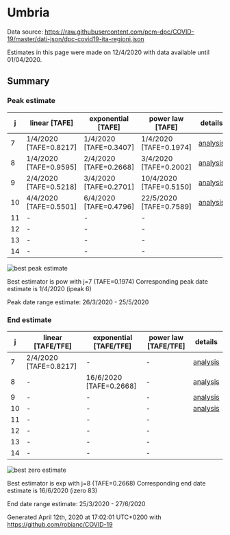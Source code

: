 # Umbria


Data source: https://raw.githubusercontent.com/pcm-dpc/COVID-19/master/dati-json/dpc-covid19-ita-regioni.json

Estimates in this page were made on 12/4/2020 with data available until 01/04/2020.


## Summary 

### Peak estimate 
|j|linear [TAFE]|exponential [TAFE]|power law [TAFE]|details|
|---|----|-----------|---------|-------|
|7|1/4/2020 [TAFE=0.8217]|1/4/2020 [TAFE=0.3407]|1/4/2020 [TAFE=0.1974]|[analysis](COVID-19_umbria_j7_2020-04-01.md)|
|8|1/4/2020 [TAFE=0.9595]|2/4/2020 [TAFE=0.2668]|3/4/2020 [TAFE=0.2002]|[analysis](COVID-19_umbria_j8_2020-04-01.md)|
|9|2/4/2020 [TAFE=0.5218]|3/4/2020 [TAFE=0.2701]|10/4/2020 [TAFE=0.5150]|[analysis](COVID-19_umbria_j9_2020-04-01.md)|
|10|4/4/2020 [TAFE=0.5501]|6/4/2020 [TAFE=0.4796]|22/5/2020 [TAFE=0.7589]|[analysis](COVID-19_umbria_j10_2020-04-01.md)|
|11|-|-|-||
|12|-|-|-||
|13|-|-|-||
|14|-|-|-||

![best peak estimate](COVID-19_umbria_j7_2020-04-01.png)

Best estimator is pow with j=7 (TAFE=0.1974)
Corresponding peak date estimate is 1/4/2020 (ipeak 6)


Peak date range estimate: 26/3/2020 - 25/5/2020

### End estimate 
|j|linear [TAFE/TFE]|exponential [TAFE/TFE]|power law [TAFE/TFE]|details|
|---|----|-----------|---------|-------|
|7|2/4/2020 [TAFE=0.8217]|-|-|[analysis](COVID-19_umbria_j7_2020-04-01.md)|
|8|-|16/6/2020 [TAFE=0.2668]|-|[analysis](COVID-19_umbria_j8_2020-04-01.md)|
|9|-|-|-|[analysis](COVID-19_umbria_j9_2020-04-01.md)|
|10|-|-|-|[analysis](COVID-19_umbria_j10_2020-04-01.md)|
|11|-|-|-||
|12|-|-|-||
|13|-|-|-||
|14|-|-|-||

![best zero estimate](COVID-19_umbria_j8_2020-04-01.png)

Best estimator is exp with j=8 (TAFE=0.2668)
Corresponding end date estimate is 16/6/2020 (izero 83)


End date range estimate: 25/3/2020 - 27/6/2020

Generated April 12th, 2020 at 17:02:01 UTC+0200 with https://github.com/robianc/COVID-19
